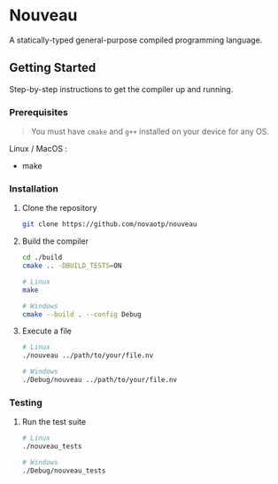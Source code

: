 # Nouveau

A statically-typed general-purpose compiled programming language.

## Getting Started

Step-by-step instructions to get the compiler up and running.

### Prerequisites

> You must have `cmake` and `g++` installed on your device for any OS.

Linux / MacOS :

- make

### Installation

1. Clone the repository

   ```bash
   git clone https://github.com/novaotp/nouveau
   ```

1. Build the compiler

   ```bash
   cd ./build
   cmake .. -DBUILD_TESTS=ON

   # Linux
   make

   # Windows
   cmake --build . --config Debug
   ```

1. Execute a file

   ```bash
   # Linux
   ./nouveau ../path/to/your/file.nv

   # Windows
   ./Debug/nouveau ../path/to/your/file.nv
   ```

### Testing

1. Run the test suite

   ```bash
   # Linux
   ./nouveau_tests

   # Windows
   ./Debug/nouveau_tests
   ```

